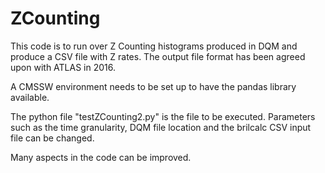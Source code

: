 # ZCounting

This code is to run over Z Counting histograms produced in DQM and produce a CSV file with Z rates. The output file format has been agreed upon with ATLAS in 2016.

A CMSSW environment needs to be set up to have the pandas library available.

The python file "testZCounting2.py" is the file to be executed. Parameters such as the time granularity, DQM file location and the brilcalc CSV input file can be changed.

Many aspects in the code can be improved.